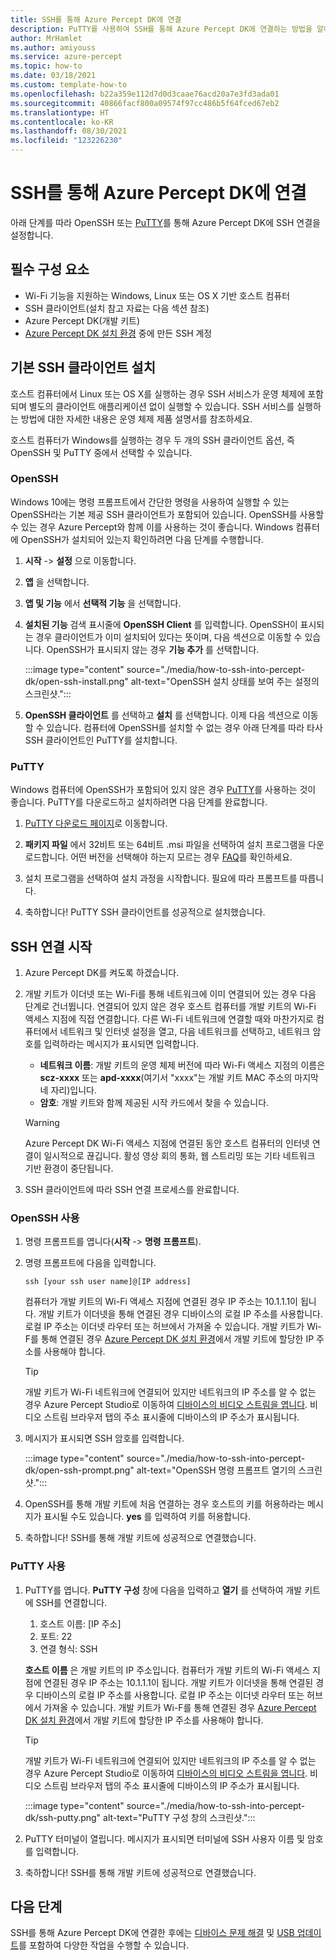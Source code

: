 ```yaml
---
title: SSH를 통해 Azure Percept DK에 연결
description: PuTTY를 사용하여 SSH를 통해 Azure Percept DK에 연결하는 방법을 알아봅니다.
author: MrHamlet
ms.author: amiyouss
ms.service: azure-percept
ms.topic: how-to
ms.date: 03/18/2021
ms.custom: template-how-to
ms.openlocfilehash: b22a359e112d7d0d3caae76acd20a7e3fd3ada01
ms.sourcegitcommit: 40866facf800a09574f97cc486b5f64fced67eb2
ms.translationtype: HT
ms.contentlocale: ko-KR
ms.lasthandoff: 08/30/2021
ms.locfileid: "123226230"
---
```

# <a name="connect-to-azure-percept-dk-over-ssh"></a>SSH를 통해 Azure Percept DK에 연결

아래 단계를 따라 OpenSSH 또는 [PuTTY](https://www.chiark.greenend.org.uk/~sgtatham/putty/latest.html)를 통해 Azure Percept DK에 SSH 연결을 설정합니다.

## <a name="prerequisites"></a>필수 구성 요소

- Wi-Fi 기능을 지원하는 Windows, Linux 또는 OS X 기반 호스트 컴퓨터
- SSH 클라이언트(설치 참고 자료는 다음 섹션 참조)
- Azure Percept DK(개발 키트)
- [Azure Percept DK 설치 환경](./quickstart-percept-dk-set-up.md) 중에 만든 SSH 계정

## <a name="install-your-preferred-ssh-client"></a>기본 SSH 클라이언트 설치

호스트 컴퓨터에서 Linux 또는 OS X를 실행하는 경우 SSH 서비스가 운영 체제에 포함되며 별도의 클라이언트 애플리케이션 없이 실행할 수 있습니다. SSH 서비스를 실행하는 방법에 대한 자세한 내용은 운영 체제 제품 설명서를 참조하세요.

호스트 컴퓨터가 Windows를 실행하는 경우 두 개의 SSH 클라이언트 옵션, 즉 OpenSSH 및 PuTTY 중에서 선택할 수 있습니다.

### <a name="openssh"></a>OpenSSH

Windows 10에는 명령 프롬프트에서 간단한 명령을 사용하여 실행할 수 있는 OpenSSH라는 기본 제공 SSH 클라이언트가 포함되어 있습니다. OpenSSH를 사용할 수 있는 경우 Azure Percept와 함께 이를 사용하는 것이 좋습니다. Windows 컴퓨터에 OpenSSH가 설치되어 있는지 확인하려면 다음 단계를 수행합니다.

1. **시작** -> **설정** 으로 이동합니다.

1. **앱** 을 선택합니다.

1. **앱 및 기능** 에서 **선택적 기능** 을 선택합니다.

1. **설치된 기능** 검색 표시줄에 **OpenSSH Client** 를 입력합니다. OpenSSH이 표시되는 경우 클라이언트가 이미 설치되어 있다는 뜻이며, 다음 섹션으로 이동할 수 있습니다. OpenSSH가 표시되지 않는 경우 **기능 추가** 를 선택합니다.

    :::image type="content" source="./media/how-to-ssh-into-percept-dk/open-ssh-install.png" alt-text="OpenSSH 설치 상태를 보여 주는 설정의 스크린샷.":::

1. **OpenSSH 클라이언트** 를 선택하고 **설치** 를 선택합니다. 이제 다음 섹션으로 이동할 수 있습니다. 컴퓨터에 OpenSSH를 설치할 수 없는 경우 아래 단계를 따라 타사 SSH 클라이언트인 PuTTY를 설치합니다.

### <a name="putty"></a>PuTTY

Windows 컴퓨터에 OpenSSH가 포함되어 있지 않은 경우 [PuTTY](https://www.chiark.greenend.org.uk/~sgtatham/putty/latest.html)를 사용하는 것이 좋습니다. PuTTY를 다운로드하고 설치하려면 다음 단계를 완료합니다.

1. [PuTTY 다운로드 페이지](https://www.chiark.greenend.org.uk/~sgtatham/putty/latest.html)로 이동합니다.

1. **패키지 파일** 에서 32비트 또는 64비트 .msi 파일을 선택하여 설치 프로그램을 다운로드합니다. 어떤 버전을 선택해야 하는지 모르는 경우 [FAQ](https://www.chiark.greenend.org.uk/~sgtatham/putty/faq.html#faq-32bit-64bit)를 확인하세요.

1. 설치 프로그램을 선택하여 설치 과정을 시작합니다. 필요에 따라 프롬프트를 따릅니다.

1. 축하합니다! PuTTY SSH 클라이언트를 성공적으로 설치했습니다.

## <a name="initiate-the-ssh-connection"></a>SSH 연결 시작

1. Azure Percept DK를 켜도록 하겠습니다.

1. 개발 키트가 이더넷 또는 Wi-Fi를 통해 네트워크에 이미 연결되어 있는 경우 다음 단계로 건너뜁니다. 연결되어 있지 않은 경우 호스트 컴퓨터를 개발 키트의 Wi-Fi 액세스 지점에 직접 연결합니다. 다른 Wi-Fi 네트워크에 연결할 때와 마찬가지로 컴퓨터에서 네트워크 및 인터넷 설정을 열고, 다음 네트워크를 선택하고, 네트워크 암호를 입력하라는 메시지가 표시되면 입력합니다.

    - **네트워크 이름**: 개발 키트의 운영 체제 버전에 따라 Wi-Fi 액세스 지점의 이름은 **scz-xxxx** 또는 **apd-xxxx**(여기서 "xxxx"는 개발 키트 MAC 주소의 마지막 네 자리)입니다.
    - **암호**: 개발 키트와 함께 제공된 시작 카드에서 찾을 수 있습니다.

    > [!WARNING]
    > Azure Percept DK Wi-Fi 액세스 지점에 연결된 동안 호스트 컴퓨터의 인터넷 연결이 일시적으로 끊깁니다. 활성 영상 회의 통화, 웹 스트리밍 또는 기타 네트워크 기반 환경이 중단됩니다.

1. SSH 클라이언트에 따라 SSH 연결 프로세스를 완료합니다.

### <a name="using-openssh"></a>OpenSSH 사용

1. 명령 프롬프트를 엽니다(**시작** -> **명령 프롬프트**).

1. 명령 프롬프트에 다음을 입력합니다.

    ```console
    ssh [your ssh user name]@[IP address]
    ```

    컴퓨터가 개발 키트의 Wi-Fi 액세스 지점에 연결된 경우 IP 주소는 10.1.1.1이 됩니다. 개발 키트가 이더넷을 통해 연결된 경우 디바이스의 로컬 IP 주소를 사용합니다. 로컬 IP 주소는 이더넷 라우터 또는 허브에서 가져올 수 있습니다. 개발 키트가 Wi-F를 통해 연결된 경우 [Azure Percept DK 설치 환경](./quickstart-percept-dk-set-up.md)에서 개발 키트에 할당한 IP 주소를 사용해야 합니다.

    > [!TIP]
    > 개발 키트가 Wi-Fi 네트워크에 연결되어 있지만 네트워크의 IP 주소를 알 수 없는 경우 Azure Percept Studio로 이동하여 [디바이스의 비디오 스트림을 엽니다](./how-to-view-video-stream.md). 비디오 스트림 브라우저 탭의 주소 표시줄에 디바이스의 IP 주소가 표시됩니다.

1. 메시지가 표시되면 SSH 암호를 입력합니다.

    :::image type="content" source="./media/how-to-ssh-into-percept-dk/open-ssh-prompt.png" alt-text="OpenSSH 명령 프롬프트 열기의 스크린샷.":::

1. OpenSSH를 통해 개발 키트에 처음 연결하는 경우 호스트의 키를 허용하라는 메시지가 표시될 수도 있습니다. **yes** 를 입력하여 키를 허용합니다.

1. 축하합니다! SSH를 통해 개발 키트에 성공적으로 연결했습니다.

### <a name="using-putty"></a>PuTTY 사용

1. PuTTY를 엽니다. **PuTTY 구성** 창에 다음을 입력하고 **열기** 를 선택하여 개발 키트에 SSH를 연결합니다.

    1. 호스트 이름: [IP 주소]
    1. 포트: 22
    1. 연결 형식: SSH

    **호스트 이름** 은 개발 키트의 IP 주소입니다. 컴퓨터가 개발 키트의 Wi-Fi 액세스 지점에 연결된 경우 IP 주소는 10.1.1.1이 됩니다. 개발 키트가 이더넷을 통해 연결된 경우 디바이스의 로컬 IP 주소를 사용합니다. 로컬 IP 주소는 이더넷 라우터 또는 허브에서 가져올 수 있습니다. 개발 키트가 Wi-F를 통해 연결된 경우 [Azure Percept DK 설치 환경](./quickstart-percept-dk-set-up.md)에서 개발 키트에 할당한 IP 주소를 사용해야 합니다.

    > [!TIP]
    > 개발 키트가 Wi-Fi 네트워크에 연결되어 있지만 네트워크의 IP 주소를 알 수 없는 경우 Azure Percept Studio로 이동하여 [디바이스의 비디오 스트림을 엽니다](./how-to-view-video-stream.md). 비디오 스트림 브라우저 탭의 주소 표시줄에 디바이스의 IP 주소가 표시됩니다.

    :::image type="content" source="./media/how-to-ssh-into-percept-dk/ssh-putty.png" alt-text="PuTTY 구성 창의 스크린샷.":::

1. PuTTY 터미널이 열립니다. 메시지가 표시되면 터미널에 SSH 사용자 이름 및 암호를 입력합니다.

1. 축하합니다! SSH를 통해 개발 키트에 성공적으로 연결했습니다.

## <a name="next-steps"></a>다음 단계

SSH를 통해 Azure Percept DK에 연결한 후에는 [디바이스 문제 해결](./troubleshoot-dev-kit.md) 및 [USB 업데이트](./how-to-update-via-usb.md)를 포함하여 다양한 작업을 수행할 수 있습니다.